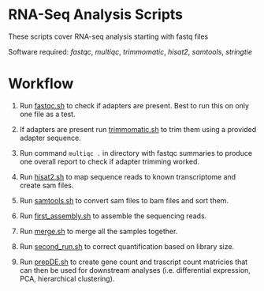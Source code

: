 # RNA-Seq Analysis Scripts

These scripts cover RNA-seq analysis starting with fastq files

Software required:
  *fastqc*,
  *multiqc*,
  *trimmomatic*,
  *hisat2*,
  *samtools*,
  *stringtie*
  

# Workflow

1. Run [fastqc.sh](https://github.com/willrosenow/RNA-seq/blob/master/fastqc.sh) to check if adapters are present. Best to run this on only one file as a test.

2. If adapters are present run [trimmomatic.sh](https://github.com/willrosenow/RNA-seq/blob/master/trimmomatic.sh) to trim them using a provided adapter sequence.

3. Run command `multiqc .` in directory with fastqc summaries to produce one overall report to check if adapter trimming worked.

4. Run [hisat2.sh](https://github.com/willrosenow/RNA-seq/blob/master/hisat2.sh) to map sequence reads to known transcriptome and create sam files. 

5. Run [samtools.sh](https://github.com/willrosenow/RNA-seq/blob/master/samtools.sh) to convert sam files to bam files and sort them.

6. Run [first_assembly.sh](https://github.com/willrosenow/RNA-seq/blob/master/first_assembly.sh) to assemble the sequencing reads.

7. Run [merge.sh](https://github.com/willrosenow/RNA-seq/blob/master/merge.sh) to merge all the samples together.

8. Run [second_run.sh](https://github.com/willrosenow/RNA-seq/blob/master/second_run.sh) to correct quantification based on library size.

9. Run [prepDE.sh](https://github.com/willrosenow/RNA-seq/blob/master/prepDE.sh) to create gene count and trascript count matricies that can then be used for downstream analyses (i.e. differential expression, PCA, hierarchical clustering).
